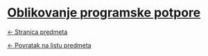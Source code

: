 # [Oblikovanje programske potpore](https://www.github.com/studosi-fer/OPP)
[<- Stranica predmeta](https://www.fer.unizg.hr/predmet/opp)

[<- Povratak na listu predmeta](https://www.github.com/studosi/FER)